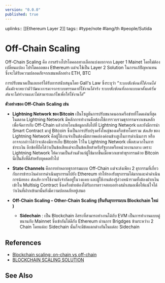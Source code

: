 ```yaml
---
version: "0.0.0"
published: true
---
```

uplinks:: [[Ethereum Layer 2]] 
tags:: #type/note #lang/th #people/Sutida

# Off-Chain Scaling
Off-Chain Scaling คือ การสร้างโปรโตคอลทางเลือกแบ่งเเยกจาก Layer 1  Mainet  โดยไม่ต้องเปลี่ยนเเปลง โปรโตคอลของ Ethereum เเต่จะใช้เป็น Layer 2 Solution ในการเเก้ปัญหาแทนซึ่งจะได้รับความปลอดภัยจากเชนหลักอย่าง ETH, BTC 

การปรับขนาดเป็นเลเยอร์ได้รับการสนับสนุนโดย Gall's Law ซึ่งระบุว่า
*“ระบบซับซ้อนที่ใช้งานได้นั้นมักจะพบว่ามีวิวัฒนาการมาจากระบบธรรมดาที่ใช้งานได้จริง ระบบซับซ้อนที่ออกแบบมาตั้งแต่เริ่มต้นจะไม่ทำงานและไม่สามารถแก้ไขเพื่อให้ใช้งานได้”*

**ตัวอย่างของ Off-Chain Scaling เช่น**
- **Lightning Network ของ Bitcoin** เป็นโซลูชันการปรับขนาดนอกเครือข่ายที่โดดเด่นที่สุดในตลาด Lightning Network มีหลักการทำงานคือต้องใช้การรวบรวมธุรกรรมจากเชนหลักเพื่อจัดการกับ Off-Chain แล้วถ่ายโอนข้อมูลกลับไปที่  Lightning Network และยังมีการนำ Smart Contract มาสู่ Bitcoin ซึ่งเป็นการปรับปรุงครั้งใหญ่ของเครือข่ายโดยรวม
   *ข้อเสีย* ของ Lightning Network คือผู้ใช้งานจำเป็นต้องมีสภาพคล่องค่อนข้างสูงในการดำเนินการ หรืออาจจะกล่าวได้ว่าจะต้องมีการเก็บ Bitcoin ไว้ใน Lightning Network เพื่อสะดวกในการชำระเงิน อีกข้อที่ถือได้ว่าเป็นข้อเสียเเต่จะเป็นข้อเสียสำหรับรัฐบาลหรือหน่วยงานกลาง เพราะ  Lightning Network ให้ความเป็นส่วนตัวแก่ผู้ใช้มากขึ้นเมื่อพวกเขาทำธุรกรรมด้วย Bitcoin นี่เป็นสิ่งที่ดีสำหรับบุคคลทั่วไป
   
- **State Channels** คือการทำหลายธุรกรรมแบบ Off-Chain เเต่จะส่งเพียง 2 ธุรกรรมที่เกี่ยวกับการชำระเงินค่าการดำเนินธุรกรรมไปยัง Ethereum ทำให้รองรับธุรกรรมได้มากและค่าดำเนินการน้อยลง 
   *ข้อเสีย* การใช้งานยังจำกัดอยู่ในวงเเคบ และผู้ใช้งานต้องรู้ล่วงหน้ารวมทั้งต้องฝากเงินเข้าใน Multisig Contract ซึ่งเครือข่ายต้องได้รับการตรวจสอบอย่างสม่ำเสมอเพื่อให้แน่ใจได้ว่าเงินที่ฝากเข้ามานั้นยังมีความปลอดภัยอยู่เสมอ

- **Off-Chain Scaling – Other-Chain Scaling (ยืนยันธุรกรรมบน Blockchain ใหม่ )**
	- **Sidechain** : เป็น Blockchain อิสระที่สามารถทำงานได้กับ EVM เป็นการทำงานแบบคู่ขนานกับ Mainnet ซึ่งเข้ากันได้ดีกับ Ethereum ผ่านการ Brigdges ข้ามระหว่าง 2 Chain โดยแต่ละ Sidechain นั้นก็จะมีข้อแตกต่างกันในแต่ละ Sidechain 

## References
- [Blockchain scaling: on-chain vs off-chain](https://bdtechtalks.com/2019/09/16/blockchain-scaling-on-chain-vs-off-chain/)
- [BLOCKCHAIN SCALING SOLUTION](https://academy.bitcoinaddict.org/blockchain-scaling-solution/)

## See Also

